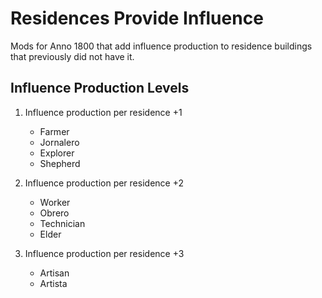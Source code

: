 ﻿# Residences Provide Influence

Mods for Anno 1800 that add influence production to residence buildings that previously did not have it.

## Influence Production Levels

1. Influence production per residence +1
   - Farmer
   - Jornalero
   - Explorer
   - Shepherd

2. Influence production per residence +2
   - Worker
   - Obrero
   - Technician
   - Elder

3. Influence production per residence +3
   - Artisan
   - Artista